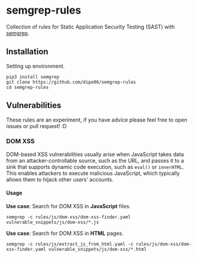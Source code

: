 # semgrep-rules

Collection of rules for Static Application Security Testing (SAST) with [semgrep](https://semgrep.dev/).

## Installation

Setting up environment.

```shell
pip3 install semgrep
git clone https://github.com/dipa96/semgrep-rules
cd semgrep-rules
```

## Vulnerabilities

These rules are an experiment, if you have advice please feel free to open issues or pull request! :D

### DOM XSS

DOM-based XSS vulnerabilities usually arise when JavaScript takes data from an attacker-controllable source, such as the URL, and passes it to a sink that supports dynamic code execution, such as `eval()` or `innerHTML`. This enables attackers to execute malicious JavaScript, which typically allows them to hijack other users' accounts.

#### Usage

**Use case**: Search for DOM XSS in **JavaScript** files.

```shell
semgrep -c rules/js/dom-xss/dom-xss-finder.yaml vulnerable_snippets/js/dom-xss/*.js
```

**Use case**: Search for DOM XSS in **HTML** pages.

```shell
semgrep -c rules/js/extract_js_from_html.yaml -c rules/js/dom-xss/dom-xss-finder.yaml vulnerable_snippets/js/dom-xss/*.html
```
